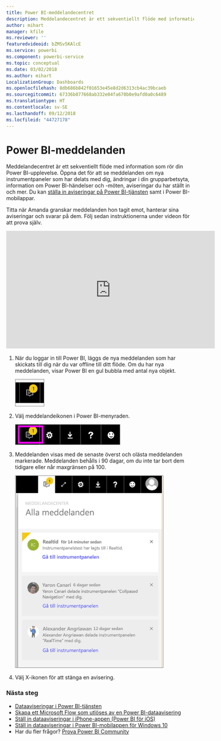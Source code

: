 ```yaml
---
title: Power BI-meddelandecentret
description: Meddelandecentret är ett sekventiellt flöde med information som rör din Power BI-upplevelse.
author: mihart
manager: kfile
ms.reviewer: ''
featuredvideoid: bZMSv5KAlcE
ms.service: powerbi
ms.component: powerbi-service
ms.topic: conceptual
ms.date: 03/02/2018
ms.author: mihart
LocalizationGroup: Dashboards
ms.openlocfilehash: 8db686b842f01653e45e8d2d6313cb4ac39bcaeb
ms.sourcegitcommit: 67336b077668ab332e04fa670b0e9afd0a0c6489
ms.translationtype: HT
ms.contentlocale: sv-SE
ms.lasthandoff: 09/12/2018
ms.locfileid: "44727178"
---
```

# <a name="power-bi-notifications"></a>Power BI-meddelanden
Meddelandecentret är ett sekventiellt flöde med information som rör din Power BI-upplevelse. Öppna det för att se meddelanden om nya instrumentpaneler som har delats med dig, ändringar i din grupparbetsyta, information om Power BI-händelser och -möten, aviseringar du har ställt in och mer. Du kan [ställa in aviseringar på Power BI-tjänsten](service-set-data-alerts.md) samt i Power BI-mobilappar.

Titta när Amanda granskar meddelanden hon tagit emot, hanterar sina aviseringar och svarar på dem. Följ sedan instruktionerna under videon för att prova själv.

<iframe width="560" height="315" src="https://www.youtube.com/embed/bZMSv5KAlcE" frameborder="0" allowfullscreen></iframe>


1. När du loggar in till Power BI, läggs de nya meddelanden som har skickats till dig när du var offline till ditt flöde. Om du har nya meddelanden, visar Power BI en gul bubbla med antal nya objekt.
   
   ![ikonen Nytt meddelande](media/service-notification-center/power-bi-new-notification.png)
2. Välj meddelandeikonen i Power BI-menyraden.
   
   ![översta menyraden med meddelandeikonen markerad](media/service-notification-center/power-bi-notifications-icon.png)
3. Meddelanden visas med de senaste överst och olästa meddelanden markerade. Meddelanden behålls i 90 dagar, om du inte tar bort dem tidigare eller når maxgränsen på 100.
   
   ![Meddelandecenter](media/service-notification-center/power-bi-notifications.png)
4. Välj X-ikonen för att stänga en avisering.

### <a name="next-steps"></a>Nästa steg
* [Dataaviseringar i Power BI-tjänsten](service-set-data-alerts.md)
* [Skapa ett Microsoft Flow som utlöses av en Power BI-dataavisering](service-flow-integration.md)
* [Ställ in dataaviseringar i iPhone-appen (Power BI för iOS)](consumer/mobile/mobile-set-data-alerts-in-the-mobile-apps.md)
* [Ställ in dataaviseringar i Power BI-mobilappen för Windows 10](consumer/mobile/mobile-set-data-alerts-in-the-mobile-apps.md)
* Har du fler frågor? [Prova Power BI Community](http://community.powerbi.com/)

